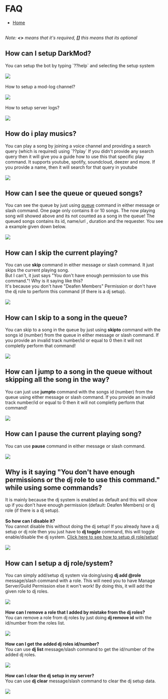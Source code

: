  <h1>FAQ</h1>
    <p>
    <ul>
        <li><a href = "README.md">Home</a></li>
        </ul>
    </p>
    <p>
    <br>
    <i>Note: <b><></b> means that it's required, <b>[]</b> this means that its optional</i>
    <br>
    </p>

  <h2>How can I setup DarkMod?</h2>
    <p>
    You can setup the bot by typing `??help` and selecting the setup system
    <br><br>
    <img src = "https://media.discordapp.net/attachments/950631240317415464/959643507109298176/unknown.png?width=490&height=630"></img>
    <br><br>
    How to setup a mod-log channel?
    <br><br>
    <img src = "https://media.discordapp.net/attachments/891308074709712976/959643895988379668/unknown.png"></img>
    <br><br>
    How to setup server logs?
    <br><br>
    <img src = "https://media.discordapp.net/attachments/950631240317415464/959644150154793000/unknown.pngg"></img>
    <br>
    </p>

   <h2>How do i play musics?</h2>
    <p>
    You can play a song by joining a voice channel and providing a search query (which is required) using `??play` If you didn't provide any search query then it will give you a guide how to use this that specific play command. It supports youtube, spotify, soundcloud, deezer and more. If you provide a name, then it will search for that query in youtube
    <br><br>
    <img src = "https://media.discordapp.net/attachments/892270315630133268/899180084714434600/unknown.png"></img>
    </p>


<h2>How can I see the queue or queued songs?</h2>
    <p>
    You can see the queue by just using <u>queue</u> command in either message or slash command. One page only contains 8 or 10 songs. The now playing song will showed above and its not counted as a song in the queue! The queued songs contains its id, name/url , duration and the requester. You see a example given down below.
    <br><br>
    <img src = "https://cdn.discordapp.com/attachments/892270315630133268/899181538829303908/unknown.png"></img>
    </p>


<h2>How can I skip the current playing?</h2>
    <p>
    You can use <b>skip</b> command in either message or slash command. It just skips the current playing song.
    <br>
    But I can't, it just says "You don't have enough permission to use this command."! Why is it saying like this?
    <br>
    It's because you don't have "Deafen Members" Permission or don't have the dj role to perform this command (if there is a dj setup).
    <br><br>
    <img src = "https://media.discordapp.net/attachments/892270315630133268/899187823507300412/unknown.png"></img>
    </p>
    
<h2>How can I skip to a song in the queue?</h2>
    <p>
    You can skip to a song in the queue by just using <b>skipto</b> command with the songs id (number) from the queue in either message or slash command. If you provide an invalid track number/id or equal to 0 then it will not completly perform that command!
    <br><br>
    <img src = "https://cdn.discordapp.com/attachments/892270315630133268/899193560589549619/unknown.png"></img>
    </p>

 <h2>How can I jump to a song in the queue without skipping all the song in the way?</h2>
    <p>
    You can just use <b>jumpto</b> command with the songs id (number) from the queue using either message or slash command. If you provide an invalid track number/id or equal to 0 then it will not completly perform that command!
    <br><br>
    <img src = "https://media.discordapp.net/attachments/892270315630133268/899204553407348756/unknown.png"></img>
    </p>

 <h2>How can I pause the current playing song?</h2>
    <p>
    You can use <b>pause</b> command in either message or slash command.
    <br><br>
    <img src = "https://media.discordapp.net/attachments/892270315630133268/899207476434579496/unknown.png"></img>
    </p>

 <h2>Why is it saying "You don't have enough permissions or the dj role to use this command." while using some commands?</h2>
    <p>
    It is mainly because the dj system is enabled as default and this will show up if you don't have enough permission (default: Deafen Members) or dj role (if there is a dj setup).<br><br>
    <b>So how can I disable it?</b><br>
    You cannot disable this without doing the dj setup! If you already have a dj setup or dj role then you just have to <b>dj toggle</b> command, this will toggle enable/disable the dj system. <a href = "#how-can-i-setup-a-dj-rolesystem">Click here to see how to setup dj role/setup!</a>
    <br><br>
    <img src = "https://media.discordapp.net/attachments/892270315630133268/899222420655841320/unknown.png"></img>
    </p>

 <h2>How can I setup a dj role/system?</h2>
    <p>
    You can simply add/setup dj system via doing/using <b>dj add @role</b> message/slash command with a role. This will need you to have Manage Server/Guild
    Permission else it won't work! By doing this, it will add the given role to dj roles.
    <br><br>
    <img src = "https://media.discordapp.net/attachments/892270315630133268/899226350500606012/unknown.png"></img>
    <br><br>
    <b>How can I remove a role that I added by mistake from the dj roles?</b>
    <br>
    You can remove a role from dj roles by just doing <b>dj remove id</b> with the id/number from the roles list.
    <br><br>
    <img src = "https://user-images.githubusercontent.com/78640257/137621092-40f29025-7352-455f-9e80-be625e3e59a7.png"></img>
    <br><br>
    <b>How can I get the added dj roles id/number?</b>
    <br>
    You can use <b>dj list</b> message/slash command to get the id/number of the added dj roles.
    <br><br>
    <img src = "https://user-images.githubusercontent.com/78640257/137621253-1d611517-c5de-416b-b3d4-3b9847cd29f3.png"></img>
    <br><br>
    <b>How can I clear the dj setup in my server?</b>
    <br>
    You can use <b>dj clear</b> message/slash command to clear the dj setup data.
    <br><br>
    <img src = "https://user-images.githubusercontent.com/78640257/137621396-a487abaa-1099-4457-857a-3c3cf9e38918.png"></img>
    </p>

